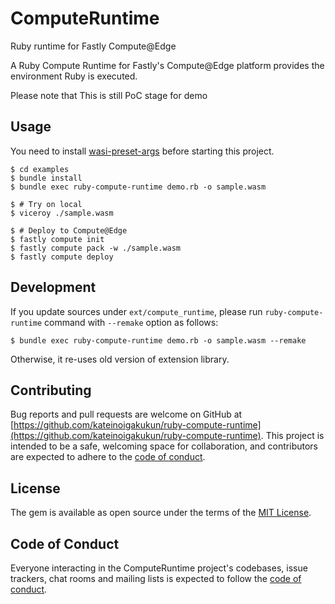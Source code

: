 # ComputeRuntime

Ruby runtime for Fastly Compute@Edge

A Ruby Compute Runtime for Fastly's Compute@Edge platform provides the environment Ruby is executed.

Please note that This is still PoC stage for demo

## Usage

You need to install [wasi-preset-args](https://github.com/kateinoigakukun/wasi-preset-args/) before starting this project.

```console
$ cd examples
$ bundle install
$ bundle exec ruby-compute-runtime demo.rb -o sample.wasm

$ # Try on local
$ viceroy ./sample.wasm

$ # Deploy to Compute@Edge
$ fastly compute init
$ fastly compute pack -w ./sample.wasm
$ fastly compute deploy
```

## Development

If you update sources under `ext/compute_runtime`, please run `ruby-compute-runtime` command with `--remake` option as follows:

```console
$ bundle exec ruby-compute-runtime demo.rb -o sample.wasm --remake
```

Otherwise, it re-uses old version of extension library.

## Contributing

Bug reports and pull requests are welcome on GitHub at [https://github.com/kateinoigakukun/ruby-compute-runtime](https://github.com/kateinoigakukun/ruby-compute-runtime). This project is intended to be a safe, welcoming space for collaboration, and contributors are expected to adhere to the [code of conduct](https://github.com/kateinoigakukun/compute_runtime/blob/main/CODE_OF_CONDUCT.md).

## License

The gem is available as open source under the terms of the [MIT License](https://opensource.org/licenses/MIT).

## Code of Conduct

Everyone interacting in the ComputeRuntime project's codebases, issue trackers, chat rooms and mailing lists is expected to follow the [code of conduct](https://github.com/kateinoigakukun/compute_runtime/blob/main/CODE_OF_CONDUCT.md).
